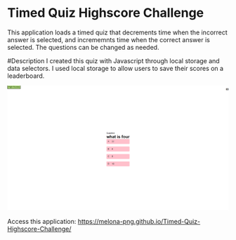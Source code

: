 # Timed Quiz Highscore Challenge

This application loads a timed quiz that decrements time when the incorrect answer is selected, and incrememnts time when the correct answer is selected.
The questions can be changed as needed. 

#Description
I created this quiz with Javascript through local storage and data selectors. I used local storage to allow users to save their scores on a leaderboard. 

<img src="./assets/screenshot.png" alt="screenshot of game page">

Access this application: https://melona-png.github.io/Timed-Quiz-Highscore-Challenge/
